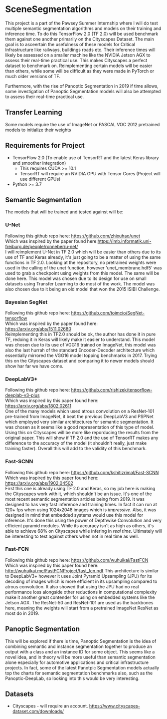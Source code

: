 # SceneSegmentation
This project is a part of the Pawsey Summer Internship where I will do test multiple semantic segmentation algorithms and models on their training and inference time. To do this TensorFlow 2.0 (TF 2.0) will be used benchmark them against one another primarily on the Cityscapes Dataset. The main goal is to asceertain the usefulness of these models for Critical Infrastructure like railways, buildings roads etc. Their inference times will likely be assessed on a smaller machine like the NVIDIA Jetson AGX to assess their real-time practical use. This makes Cityscapes a perfect dataset to benchmark on. Reimplementing certain models will be easier than others, while some will be difficult as they were made in PyTorch or much older versions of TF.

Furthermore, with the rise of Panoptic Segmentation in 2019 if time allows, some investigation of Panoptic Segmentation models will also be attempted to assess their real-time practical use.

## Transfer Learning
Some models require the use of ImageNet or PASCAL VOC 2012 pretrained models to initialize their weights

## Requirements for Project
* TensorFlow 2.0 (To enable use of TensorRT and the latest Keras library and smoother integration)
  * This requires CUDA >= 10.1
  * TensorRT will require an NVIDIA GPU with Tensor Cores (Project will use different GPUs)
* Python >= 3.7

## Semantic Segmentation
The models that will be trained and tested against will be:
### U-Net 
Following this github repo here: https://github.com/zhixuhao/unet <br>
Which was inspired by the paper found here:https://lmb.informatik.uni-freiburg.de/people/ronneber/u-net/ <br>
I will reimplement U-Net in TF 2.0 which will be easier than others due to its use of TF and Keras already, it's just going to be a matter of using the same functions in TF 2.0. Looking at the repository, no pretrained weights were used in the calling of the unet function, however 'unet_membrane.hdf5' was used to grab a checkpoint using weights from this model. The same will be done here. This model was chosen due to its design for use on small datasets using Transfer Learning to do most of the work. The model was also chosen due to it being an old model that won the 2015 ISIBI Challenge.
### Bayesian SegNet
Following this github repo here: https://github.com/toimcio/SegNet-tensorflow <br>
Which was inspired by the paper found here: https://arxiv.org/abs/1511.02680 <br>
Reimplementing this in TF2.0 should be ok, the author has done it in pure TF, redoing it in Keras will likely make it easier to understand. This model was chosen due to its use of VGG16 trained on ImageNet, this model was also the last hurrah of the standard Encoder-Decoder architecture which essentially mirrored the VGG16 model topping benchmarks in 2017. Trying this on the Cityscapes dataset and comparing it to newer models should show har far we have come.
### DeepLabV3+
Following this github repo here: https://github.com/rishizek/tensorflow-deeplab-v3-plus <br>
Which was inspired by this paper found here: https://arxiv.org/abs/1802.02611 <br>
One of the many models which used atrous convolution on a ResNet-101 pre-trained from ImageNet, it beat the previous DeepLabV3 and PSPNet which employed very similar architectures for semantic segmentation. It was chosen as it seems like a good representation of this type of model. Using this on Cityscapes will be more like reporducing the results from the original paper. This will show if TF 2.0 and the use of TensorRT makes any difference to the accuracy of the model (it shouldn't really, just make training faster). Overall this will add to the validity of this benchmark.
### Fast-SCNN
Following this github repo here: https://github.com/kshitizrimal/Fast-SCNN <br>
Which was inspired by this paper found here: https://arxiv.org/abs/1902.04502 <br>
First this one is already using TF 2.0 and Keras, so my job here is making the Cityscapes work with it, which shouldn't be an issue. It's one of the most recent semantic segmentation articles being from 2019. It was designed to has very fast inference and training times. In fact it can run at 120+ fps when using 1024x2048 images which is *impressive*. Also, it was designed in mind that embedded systems would use this model for inference. It's done this using the power of Depthwise Convolution and very efficient pyramid modules. While its accuracy isn't as high as others, it's able to achieve 68% on Cityscapes while infering in *real time*. Ultimately will be interesting to test against others when not in real time as well.
### Fast-FCN
Following this github repo here: https://github.com/wuhuikai/FastFCN <br>
Which was inspired by this paper found here: http://wuhuikai.me/FastFCNProject/fast_fcn.pdf
This architecture is similar to DeepLabV3+ however it uses Joint Pyramid Upsampling (JPU) for its decoding of images which is more efficient in its upsampling compared to atrous convolution. It also showed that using the JPU had no real performance loss alongside other reductions in computational complexity make it another great contender for using on embedded systems like the Jetson AGX. The ResNet-50 and ResNet-101 are used as the backbones here, meaning the weights will start from a pretrained ImageNet ResNet as most do in 2019. 

## Panoptic Segmentation
This will be explored if there is time, Panoptic Segmentation is the idea of combining semantic and instance segmentation together to produce an output with a class and an instance ID for some object. This seems like a novel idea, and in theory will be more useful than semantic segmentation alone especially for automotive applications and critical infrastructure projects. In fact, some of the latest Panotpic Segmentation models actually top the charts for semantic segmentation benchmarks also, such as the Panoptic-DeepLab, so looking into this would be very interesting.

## Datasets
* Cityscapes - will require an account. https://www.cityscapes-dataset.com/downloads/
